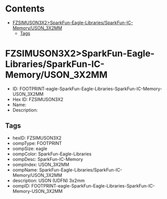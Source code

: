 



Contents
========

* [FZSIMUSON3X2>SparkFun-Eagle-Libraries/SparkFun-IC-Memory/USON_3X2MM](#fzsimuson3x2sparkfun-eagle-librariessparkfun-ic-memoryuson_3x2mm)
	* [Tags](#tags)

# FZSIMUSON3X2>SparkFun-Eagle-Libraries/SparkFun-IC-Memory/USON_3X2MM

- ID: FOOTPRINT-eagle-SparkFun-Eagle-Libraries-SparkFun-IC-Memory-USON_3X2MM
- Hex ID: FZSIMUSON3X2
- Name: 
- Description: 

## Tags

- hexID: FZSIMUSON3X2
- oompType: FOOTPRINT
- oompSize: eagle
- oompColor: SparkFun-Eagle-Libraries
- oompDesc: SparkFun-IC-Memory
- oompIndex: USON_3X2MM
- oompName: SparkFun-Eagle-Libraries/SparkFun-IC-Memory/USON_3X2MM
- description: USON (UDFN) 3x2mm
- oompID: FOOTPRINT-eagle-SparkFun-Eagle-Libraries-SparkFun-IC-Memory-USON_3X2MM
